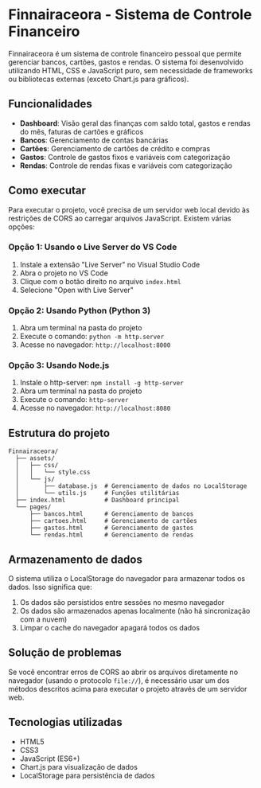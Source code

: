 # Finnairaceora - Sistema de Controle Financeiro

Finnairaceora é um sistema de controle financeiro pessoal que permite gerenciar bancos, cartões, gastos e rendas. O sistema foi desenvolvido utilizando HTML, CSS e JavaScript puro, sem necessidade de frameworks ou bibliotecas externas (exceto Chart.js para gráficos).

## Funcionalidades

- **Dashboard**: Visão geral das finanças com saldo total, gastos e rendas do mês, faturas de cartões e gráficos
- **Bancos**: Gerenciamento de contas bancárias
- **Cartões**: Gerenciamento de cartões de crédito e compras
- **Gastos**: Controle de gastos fixos e variáveis com categorização
- **Rendas**: Controle de rendas fixas e variáveis com categorização

## Como executar

Para executar o projeto, você precisa de um servidor web local devido às restrições de CORS ao carregar arquivos JavaScript. Existem várias opções:

### Opção 1: Usando o Live Server do VS Code

1. Instale a extensão "Live Server" no Visual Studio Code
2. Abra o projeto no VS Code
3. Clique com o botão direito no arquivo `index.html`
4. Selecione "Open with Live Server"

### Opção 2: Usando Python (Python 3)

1. Abra um terminal na pasta do projeto
2. Execute o comando: `python -m http.server`
3. Acesse no navegador: `http://localhost:8000`

### Opção 3: Usando Node.js

1. Instale o http-server: `npm install -g http-server`
2. Abra um terminal na pasta do projeto
3. Execute o comando: `http-server`
4. Acesse no navegador: `http://localhost:8080`

## Estrutura do projeto

```
Finnairaceora/
  ├── assets/
  │   ├── css/
  │   │   └── style.css
  │   └── js/
  │       ├── database.js  # Gerenciamento de dados no LocalStorage
  │       └── utils.js     # Funções utilitárias
  ├── index.html           # Dashboard principal
  └── pages/
      ├── bancos.html      # Gerenciamento de bancos
      ├── cartoes.html     # Gerenciamento de cartões
      ├── gastos.html      # Gerenciamento de gastos
      └── rendas.html      # Gerenciamento de rendas
```

## Armazenamento de dados

O sistema utiliza o LocalStorage do navegador para armazenar todos os dados. Isso significa que:

1. Os dados são persistidos entre sessões no mesmo navegador
2. Os dados são armazenados apenas localmente (não há sincronização com a nuvem)
3. Limpar o cache do navegador apagará todos os dados

## Solução de problemas

Se você encontrar erros de CORS ao abrir os arquivos diretamente no navegador (usando o protocolo `file://`), é necessário usar um dos métodos descritos acima para executar o projeto através de um servidor web.

## Tecnologias utilizadas

- HTML5
- CSS3
- JavaScript (ES6+)
- Chart.js para visualização de dados
- LocalStorage para persistência de dados 